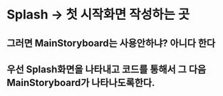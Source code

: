 #  Splash -> 첫 시작화면 작성하는 곳

## 그러면 MainStoryboard는 사용안하냐? 아니다 한다
## 우선 Splash화면을 나타내고 코드를 통해서 그 다음 MainStoryboard가 나타나도록한다. 
